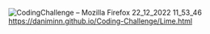 ![CodingChallenge – Mozilla Firefox 22_12_2022 11_53_46](https://user-images.githubusercontent.com/79697363/209119288-938e841c-2d89-41bb-8299-e136ea3bf463.png)
https://daniminn.github.io/Coding-Challenge/Lime.html
